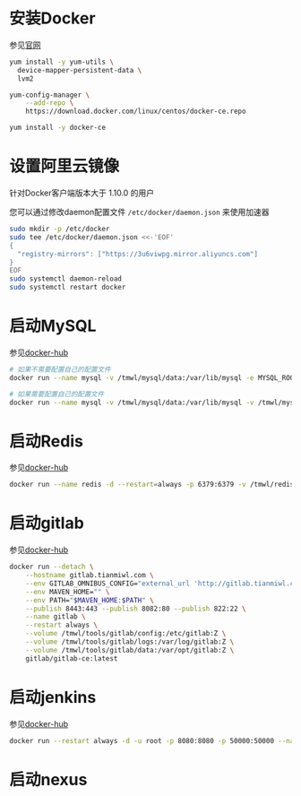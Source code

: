 # 安装Docker

参见[官网](https://docs.docker.com/install/linux/docker-ce/centos/#install-docker-ce)

```bash
yum install -y yum-utils \
  device-mapper-persistent-data \
  lvm2

yum-config-manager \
    --add-repo \
    https://download.docker.com/linux/centos/docker-ce.repo

yum install -y docker-ce
```

# 设置阿里云镜像

针对Docker客户端版本大于 1.10.0 的用户

您可以通过修改daemon配置文件 `/etc/docker/daemon.json` 来使用加速器

```bash
sudo mkdir -p /etc/docker
sudo tee /etc/docker/daemon.json <<-'EOF'
{
  "registry-mirrors": ["https://3u6viwpg.mirror.aliyuncs.com"]
}
EOF
sudo systemctl daemon-reload
sudo systemctl restart docker
```

# 启动MySQL

参见[docker-hub](https://hub.docker.com/_/mysql/)

``` bash
# 如果不需要配置自己的配置文件
docker run --name mysql -v /tmwl/mysql/data:/var/lib/mysql -e MYSQL_ROOT_PASSWORD=TMwl2018~ -d -p 3306:3306 --restart=always mysql:5.7 --default-time-zone=+08:00 --character-set-server=utf8mb4 --collation-server=utf8mb4_unicode_ci

# 如果需要配置自己的配置文件
docker run --name mysql -v /tmwl/mysql/data:/var/lib/mysql -v /tmwl/mysql/conf:/etc/mysql/conf.d -e MYSQL_ROOT_PASSWORD=TMwl2018~ -d -p 3306:3306 --restart=always mysql:5.7 --default-time-zone=+08:00 --character-set-server=utf8mb4 --collation-server=utf8mb4_unicode_ci
```

# 启动Redis

参见[docker-hub](https://hub.docker.com/_/redis/)

``` bash
docker run --name redis -d --restart=always -p 6379:6379 -v /tmwl/redis/data:/data -v /tmwl/redis/config/redis.conf:/usr/local/etc/redis/redis.conf redis:4 redis-server /usr/local/etc/redis/redis.conf
```

# 启动gitlab

参见[docker-hub](https://hub.docker.com/r/gitlab/gitlab-ce/)

``` bash
docker run --detach \
	--hostname gitlab.tianmiwl.com \
    --env GITLAB_OMNIBUS_CONFIG="external_url 'http://gitlab.tianmiwl.com/';" \
	--env MAVEN_HOME="" \
	--env PATH="$MAVEN_HOME:$PATH" \
	--publish 8443:443 --publish 8082:80 --publish 822:22 \
	--name gitlab \
	--restart always \
	--volume /tmwl/tools/gitlab/config:/etc/gitlab:Z \
	--volume /tmwl/tools/gitlab/logs:/var/log/gitlab:Z \
	--volume /tmwl/tools/gitlab/data:/var/opt/gitlab:Z \
	gitlab/gitlab-ce:latest
```

# 启动jenkins

参见[docker-hub](https://github.com/jenkinsci/docker/blob/master/README.md)

```bash
docker run --restart always -d -u root -p 8080:8080 -p 50000:50000 --name jenkins -v /tmwl/tools/jenkins:/var/jenkins_home --link gitlab:gitlab.tianmiwl.com --add-host nexus.tianmiwl.com:172.16.202.83 jenkins/jenkins:lts
```

# 启动nexus

